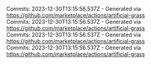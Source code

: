 Commits: 2023-12-30T13:15:56.537Z - Generated via https://github.com/marketplace/actions/artificial-grass
<br>
Commits: 2023-12-30T13:15:56.537Z - Generated via https://github.com/marketplace/actions/artificial-grass
<br>
Commits: 2023-12-30T13:15:56.537Z - Generated via https://github.com/marketplace/actions/artificial-grass
<br>
Commits: 2023-12-30T13:15:56.537Z - Generated via https://github.com/marketplace/actions/artificial-grass
<br>
